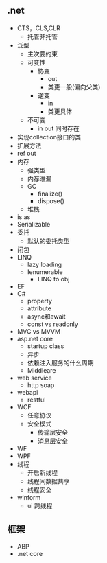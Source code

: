 ## .net

+ CTS，CLS,CLR
   - 托管非托管
+ 泛型
   - 主次要约束
   - 可变性
        + 协变
            - out
            - 类更一般(偏向父类)
        + 逆变
            - in
            - 类更具体
   - 不可变
        + in out 同时存在
+ 实现collection接口的类
+ 扩展方法
+ ref out
+ 内存
   - 强类型
   - 内存泄漏
   - GC
        + finalize()
        + dispose()
   - 堆栈
+ is as
+ Serializable
+ 委托
   - 默认的委托类型
+ 闭包
+ LINQ
   - lazy loading
   - Ienumerable
        + LINQ to obj
+ EF
+ C#
   - property
   - attribute
   - async和await
   - const vs readonly
+ MVC vs MVVM
+ asp.net core
   - startup class
   - 异步
   - 依赖注入服务的什么周期
   - Middleare
+ web service
   - http soap
+ webapi
   - restful
+ WCF
   - 任意协议
   - 安全模式
        + 传输层安全
        + 消息层安全
+ WF
+ WPF
+ 线程
   - 开启新线程
   - 线程间数据共享
   - 线程安全
+ winform
   - ui 跨线程


## 框架

+ ABP
+ .net core